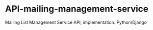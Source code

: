 # API-mailing-management-service
Mailing List Management Service API; implementation: Python/Django
